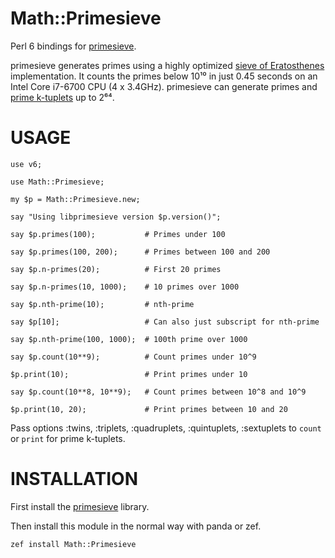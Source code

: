 Math::Primesieve
================

Perl 6 bindings for [primesieve](http://primesieve.org/).


primesieve generates primes using a highly optimized <a
href="http://en.wikipedia.org/wiki/Sieve_of_Eratosthenes">sieve of
Eratosthenes</a> implementation. It counts the primes below 10¹⁰ in
just 0.45 seconds on an Intel Core i7-6700 CPU (4 x 3.4GHz).
primesieve can generate primes and <a
href="http://en.wikipedia.org/wiki/Prime_k-tuple">prime k-tuplets</a>
up to 2⁶⁴.

USAGE
=====

    use v6;

    use Math::Primesieve;

    my $p = Math::Primesieve.new;

    say "Using libprimesieve version $p.version()";

    say $p.primes(100);           # Primes under 100

    say $p.primes(100, 200);      # Primes between 100 and 200

    say $p.n-primes(20);          # First 20 primes

    say $p.n-primes(10, 1000);    # 10 primes over 1000

    say $p.nth-prime(10);         # nth-prime

    say $p[10];                   # Can also just subscript for nth-prime

    say $p.nth-prime(100, 1000);  # 100th prime over 1000

    say $p.count(10**9);          # Count primes under 10^9

    $p.print(10);                 # Print primes under 10

    say $p.count(10**8, 10**9);   # Count primes between 10^8 and 10^9

    $p.print(10, 20);             # Print primes between 10 and 20

Pass options :twins, :triplets, :quadruplets, :quintuplets,
:sextuplets to `count` or `print` for prime k-tuplets.


INSTALLATION
============

First install the
[primesieve](https://github.com/kimwalisch/primesieve) library.

Then install this module in the normal way with panda or zef.

    zef install Math::Primesieve

